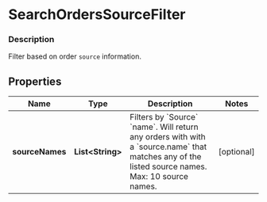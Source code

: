 
# SearchOrdersSourceFilter

### Description

Filter based on order `source` information.

## Properties
Name | Type | Description | Notes
------------ | ------------- | ------------- | -------------
**sourceNames** | **List&lt;String&gt;** | Filters by &#x60;Source&#x60; &#x60;name&#x60;. Will return any orders with with a &#x60;source.name&#x60; that matches any of the listed source names.  Max: 10 source names. |  [optional]



